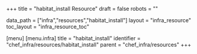 +++
title = "habitat_install Resource"
draft = false
robots = ""

data_path = ["infra","resources","habitat_install"]
layout = "infra_resource"
toc_layout = "infra_resource_toc"

[menu]
  [menu.infra]
    title = "habitat_install"
    identifier = "chef_infra/resources/habitat_install"
    parent = "chef_infra/resources"
+++

<!-- The contents of this page are automatically generated from the habitat_install.yaml file in the data/infra/resources directory. -->
<!-- To suggest a change, edit the https://github.com/chef/chef/blob/main/lib/chef/resource/habitat_install.rb file and submit a pull request to the https://github.com/chef/chef repository. -->
<!-- markdownlint-disable-file -->
